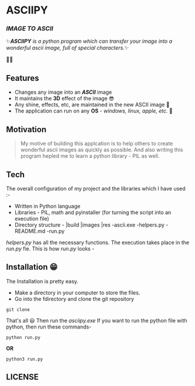 # ASCIIPY
### _IMAGE TO ASCII_

✨***ASCIIPY** is a python program which can transfer your image into a wonderful ascii image, full of special characters.*✨

🎉🎊
## Features
- Changes any image into an ***ASCII*** image 
- It maintains the **3D** effect of the image 😎
- Any shine, effects, etc, are maintained in the new ASCII image 🤩
- The application can run on any **OS** - *windows, linux, apple, etc.* 🤯

## Motivation
> My motive of building this applcation
> is to help others to create wonderful 
> ascii images as quickly as possible.
> And also writing this program hepled
> me to learn a python library - PIL as well.

## Tech
The overall configuration of my project and the libraries which I have used :-

- Written in Python language
- Libraries - PIL, math and pyinstaller (for turning the script into an execution file)
- Directory structure - 
    |build
    |images
    |res
    -ascii.exe
    -helpers.py
    -README.md
    -run.py

*helpers.py* has all the necessary functions. The execution takes place in the *run.py* fie.
This is how *run.py* looks - 

## Installation 😁
The Installation is pretty easy.
- Make a directory in your computer to store the files.
- Go into the fdirectory and clone the git repository
```
git clone 
```
That's all 😃
Then run the *asciipy.exe*
If you want to run the python file with python, then run these commands- 
```
python run.py
```
**OR**
```
python3 run.py
```

## LICENSE
